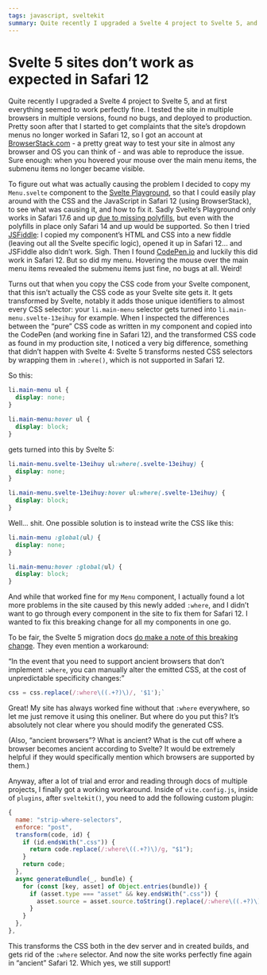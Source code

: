 ```yaml
---
tags: javascript, sveltekit
summary: Quite recently I upgraded a Svelte 4 project to Svelte 5, and soon afterwards I found some problems inside of Safari 12 that needed a tricky workaround.
---
```


# Svelte 5 sites don’t work as expected in Safari 12

Quite recently I upgraded a Svelte 4 project to Svelte 5, and at first everything seemed to work perfectly fine. I tested the site in multiple browsers in multiple versions, found no bugs, and deployed to production. Pretty soon after that I started to get complaints that the site’s dropdown menus no longer worked in Safari 12, so I got an account at [BrowserStack.com](https://www.browserstack.com) - a pretty great way to test your site in almost any browser and OS you can think of - and was able to reproduce the issue. Sure enough: when you hovered your mouse over the main menu items, the submenu items no longer became visible.

To figure out what was actually causing the problem I decided to copy my `Menu.svelte` component to the [Svelte Playground](https://svelte.dev/playground/hello-world), so that I could easily play around with the CSS and the JavaScript in Safari 12 (using BrowserStack), to see what was causing it, and how to fix it. Sadly Svelte’s Playground only works in Safari 17.6 and up [due to missing polyfills](https://github.com/sveltejs/svelte.dev/issues/911), but even with the polyfills in place only Safari 14 and up would be supported. So then I tried [JSFiddle](https://jsfiddle.net): I copied my component’s HTML and CSS into a new fiddle (leaving out all the Svelte specific logic), opened it up in Safari 12... and JSFiddle also didn’t work. Sigh. Then I found [CodePen.io](https://codepen.io) and luckily this did work in Safari 12. But so did my menu. Hovering the mouse over the main menu items revealed the submenu items just fine, no bugs at all. Weird!

Turns out that when you copy the CSS code from your Svelte component, that this isn’t actually the CSS code as your Svelte site gets it. It gets transformed by Svelte, notably it adds those unique identifiers to almost every CSS selector: your `li.main-menu` selector gets turned into `li.main-menu.svelte-13eihuy` for example. When I inspected the differences between the “pure” CSS code as written in my component and copied into the CodePen (and working fine in Safari 12), and the transformed CSS code as found in my production site, I noticed a very big difference, something that didn’t happen with Svelte 4: Svelte 5 transforms nested CSS selectors by wrapping them in `:where()`, which is not supported in Safari 12.

So this:

``` css
li.main-menu ul {
  display: none;
}

li.main-menu:hover ul {
  display: block;
}
```

gets turned into this by Svelte 5:

``` css
li.main-menu.svelte-13eihuy ul:where(.svelte-13eihuy) {
  display: none;
}

li.main-menu.svelte-13eihuy:hover ul:where(.svelte-13eihuy) {
  display: block;
}
```

Well... shit. One possible solution is to instead write the CSS like this:

``` css
li.main-menu :global(ul) {
  display: none;
}

li.main-menu:hover :global(ul) {
  display: block;
}
```

And while that worked fine for my `Menu` component, I actually found a lot more problems in the site caused by this newly added `:where`, and I didn’t want to go through every component in the site to fix them for Safari 12. I wanted to fix this breaking change for all my components in one go.

To be fair, the Svelte 5 migration docs [do make a note of this breaking change](https://svelte.dev/docs/svelte/v5-migration-guide#Other-breaking-changes-Scoped-CSS-uses-:where()). They even mention a workaround:

“In the event that you need to support ancient browsers that don’t implement `:where`, you can manually alter the emitted CSS, at the cost of unpredictable specificity changes:”

``` javascript
css = css.replace(/:where\((.+?)\)/, '$1');`
```

Great! My site has always worked fine without that `:where` everywhere, so let me just remove it using this oneliner. But where do you put this? It’s absolutely not clear where you should modify the generated CSS.

(Also, “ancient browsers”? What is ancient? What is the cut off where a browser becomes ancient according to Svelte? It would be extremely helpful if they would specifically mention which browsers are supported by them.)

Anyway, after a lot of trial and error and reading through docs of multiple projects, I finally got a working workaround. Inside of `vite.config.js`, inside of `plugins`, after `sveltekit()`, you need to add the following custom plugin:

``` javascript
{
  name: "strip-where-selectors",
  enforce: "post",
  transform(code, id) {
    if (id.endsWith(".css")) {
      return code.replace(/:where\((.+?)\)/g, "$1");
    }
    return code;
  },
  async generateBundle(_, bundle) {
    for (const [key, asset] of Object.entries(bundle)) {
      if (asset.type === "asset" && key.endsWith(".css")) {
        asset.source = asset.source.toString().replace(/:where\((.+?)\)/g, "$1");
      }
    }
  },
},
```

This transforms the CSS both in the dev server and in created builds, and gets rid of the `:where` selector. And now the site works perfectly fine again in “ancient” Safari 12. Which yes, we still support!